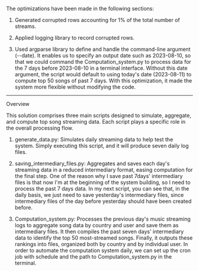 The optimizations have been made in the following sections:

1. Generated corrupted rows accounting for 1% of the total number of streams.

2. Applied logging library to record corrupted rows.

3. Used argparse library to define and handle the command-line argument (--date). It enables us to specify an output date such as 2023-08-10, so that we could command the Computation_system.py to process data for the 7 days before 2023-08-10 in a terminal interface. Without this date argument, the script would default to using today's date (2023-08-11) to compute top 50 songs of past 7 days. With this optimization, it made the system more flexible without modifying the code.

-----------------------------------------------------------------------------------------------------------------------------------

Overview

This solution comprises three main scripts designed to simulate, aggregate, and compute top song streaming data. Each script plays a specific role in the overall processing flow.

1.	generate_data.py: Simulates daily streaming data to help test the system. Simply executing this script, and it will produce seven daily log files.

2.	saving_intermediary_files.py: Aggregates and saves each day's streaming data in a reduced intermediary format, easing computation for the final step. 
One of the reason why I save past 7days' intermediary files is that now I'm at the beginning of the system building, so I need to process the past 7 days data. In my next script, you can see that, in the daily basis, we just need to save yesterday's intermediary files, since intermediary files of the day before yesterday should have been created before.

3.	Computation_system.py: Processes the previous day's music streaming logs to aggregate song data by country and user and save them as intermediary files. It then compiles the past seven days' intermediary data to identify the top 50 most-streamed songs. Finally, it outputs these rankings into files, organized both by country and by individual user.
In order to automate the computation system daily, we can set up the cron job with schedule and the path to Computation_system.py in the terminal.
